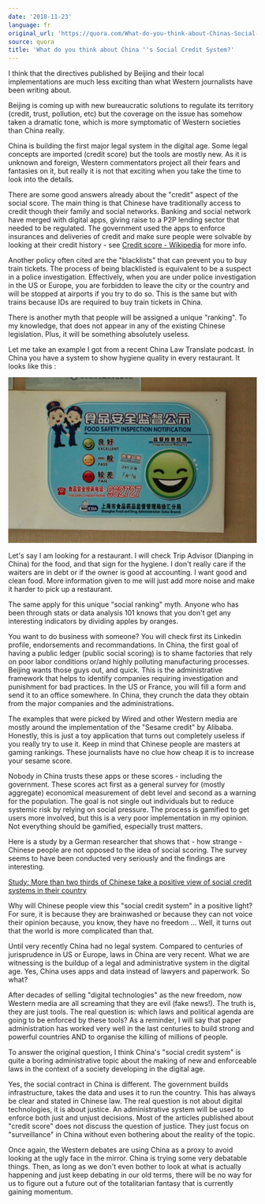 ```yaml
---
date: '2018-11-23'
language: fr
original_url: 'https://quora.com/What-do-you-think-about-Chinas-Social-Credit-System/answer/Clément-Renaud'
source: quora
title: 'What do you think about China ''s Social Credit System?'
---
```


I think that the directives published by Beijing and their local
implementations are much less exciting than what Western journalists
have been writing about.

Beijing is coming up with new bureaucratic solutions to regulate its
territory (credit, trust, pollution, etc) but the coverage on the issue
has somehow taken a dramatic tone, which is more symptomatic of Western
societies than China really.

China is building the first major legal system in the digital age. Some
legal concepts are imported (credit score) but the tools are mostly new.
As it is unknown and foreign, Western commentators project all their
fears and fantasies on it, but really it is not that exciting when you
take the time to look into the details.

There are some good answers already about the "credit" aspect of the
social score. The main thing is that Chinese have traditionally access
to credit though their family and social networks. Banking and social
network have merged with digital apps, giving raise to a P2P lending
sector that needed to be regulated. The government used the apps to
enforce insurances and deliveries of credit and make sure people were
solvable by looking at their credit history - see [Credit score -
Wikipedia](https://en.wikipedia.org/wiki/Credit_score) for more info.

Another policy often cited are the "blacklists" that can prevent you to
buy train tickets. The process of being blacklisted is equivalent to be
a suspect in a police investigation. Effectively, when you are under
police investigation in the US or Europe, you are forbidden to leave the
city or the country and will be stopped at airports if you try to do so.
This is the same but with trains because IDs are required to buy train
tickets in China.

There is another myth that people will be assigned a unique "ranking".
To my knowledge, that does not appear in any of the existing Chinese
legislation. Plus, it will be something absolutely useless.

Let me take an example I got from a recent China Law Translate podcast.
In China you have a system to show hygiene quality in every restaurant.
It looks like this :

![](/img/quora/main-qimg-c140f84c281213b4fa770a32091c692c.png)

Let's say I am looking for a restaurant. I will check Trip Advisor
(Dianping in China) for the food, and that sign for the hygiene. I don't
really care if the waiters are in debt or if the owner is good at
accounting. I want good and clean food. More information given to me
will just add more noise and make it harder to pick up a restaurant.

The same apply for this unique "social ranking" myth. Anyone who has
been through stats or data analysis 101 knows that you don't get any
interesting indicators by dividing apples by oranges.

You want to do business with someone? You will check first its Linkedin
profile, endorsements and recommandations. In China, the first goal of
having a public ledger (public social scoring) is to shame factories
that rely on poor labor conditions or/and highly polluting manufacturing
processes. Beijing wants those guys out, and quick. This is the
administrative framework that helps to identify companies requiring
investigation and punishment for bad practices. In the US or France, you
will fill a form and send it to an office somewhere. In China, they
crunch the data they obtain from the major companies and the
administrations.

The examples that were picked by Wired and other Western media are
mostly around the implementation of the "Sesame credit" by Alibaba.
Honestly, this is just a toy application that turns out completely
useless if you really try to use it. Keep in mind that Chinese people
are masters at gaming rankings. These journalists have no clue how cheap
it is to increase your sesame score.

Nobody in China trusts these apps or these scores - including the
government. These scores act first as a general survey for (mostly
aggregate) economical measurement of debt level and second as a warning
for the population. The goal is not single out individuals but to reduce
systemic risk by relying on social pressure. The process is gamified to
get users more involved, but this is a very poor implementation in my
opinion. Not everything should be gamified, especially trust matters.

Here is a study by a German researcher that shows that - how strange -
Chinese people are not opposed to the idea of social scoring. The survey
seems to have been conducted very seriously and the findings are
interesting.

[Study: More than two thirds of Chinese take a positive view of social
credit systems in their
country](https://www.geschkult.fu-berlin.de/e/oas/sinologie/institut/news/Study_-More-than-two-thirds-of-Chinese-take-a-positive-view-of-social-credit-systems-in-their-country.html)

Why will Chinese people view this "social credit system" in a positive
light? For sure, it is because they are brainwashed or because they can
not voice their opinion because, you know, they have no freedom ...
Well, it turns out that the world is more complicated than that.

Until very recently China had no legal system. Compared to centuries of
jurisprudence in US or Europe, laws in China are very recent. What we
are witnessing is the buildup of a legal and administrative system in
the digital age. Yes, China uses apps and data instead of lawyers and
paperwork. So what?

After decades of selling "digital technologies" as the new freedom, now
Western media are all screaming that they are evil (fake news!). The
truth is, they are just tools. The real question is: which laws and
political agenda are going to be enforced by these tools? As a reminder,
I will say that paper administration has worked very well in the last
centuries to build strong and powerful countries AND to organise the
killing of millions of people.

To answer the original question, I think China's "social credit system"
is quite a boring administrative topic about the making of new and
enforceable laws in the context of a society developing in the digital
age.

Yes, the social contract in China is different. The government builds
infrastructure, takes the data and uses it to run the country. This has
always be clear and stated in Chinese law. The real question is not
about digital technologies, it is about justice. An administrative
system will be used to enforce both just and unjust decisions. Most of
the articles published about "credit score" does not discuss the
question of justice. They just focus on "surveillance" in China without
even bothering about the reality of the topic.

Once again, the Western debates are using China as a proxy to avoid
looking at the ugly face in the mirror. China is trying some very
debatable things. Then, as long as we don't even bother to look at what
is actually happening and just keep debating in our old terms, there
will be no way for us to figure out a future out of the totalitarian
fantasy that is currently gaining momentum.
